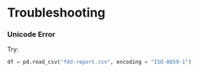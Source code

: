 # Troubleshooting
### Unicode Error
Try:
```python
df = pd.read_csv("fdd-report.csv", encoding = "ISO-8859-1")
```